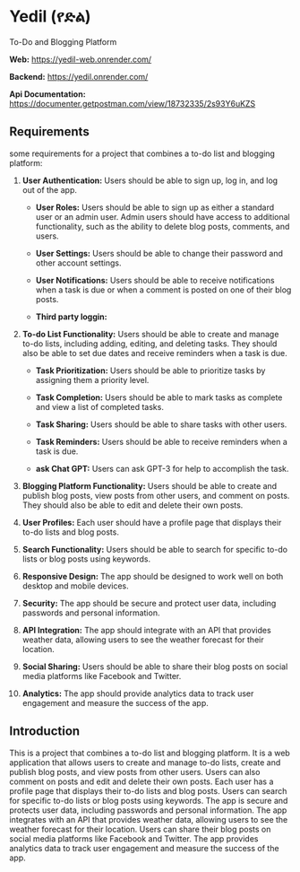 # Yedil (የድል) 
To-Do and Blogging Platform

**Web:** https://yedil-web.onrender.com/

**Backend:** https://yedil.onrender.com/

**Api Documentation:** https://documenter.getpostman.com/view/18732335/2s93Y6uKZS

## Requirements
some requirements for a project that combines a to-do list and blogging platform:

1. **User Authentication:** Users should be able to sign up, log in, and log out of the app.

    - **User Roles:** Users should be able to sign up as either a standard user or an admin user. Admin users should have access to additional functionality, such as the ability to delete blog posts, comments, and users.

    - **User Settings:** Users should be able to change their password and other account settings.

    - **User Notifications:** Users should be able to receive notifications when a task is due or when a comment is posted on one of their blog posts.

    - **Third party loggin:** 

2. **To-do List Functionality:** Users should be able to create and manage to-do lists, including adding, editing, and deleting tasks. They should also be able to set due dates and receive reminders when a task is due.
    - **Task Prioritization:** Users should be able to prioritize tasks by assigning them a priority level.

    - **Task Completion:** Users should be able to mark tasks as complete and view a list of completed tasks.

    - **Task Sharing:** Users should be able to share tasks with other users.

    - **Task Reminders:** Users should be able to receive reminders when a task is due.

    - **ask Chat GPT:** Users can ask GPT-3 for help to accomplish the task.

3. **Blogging Platform Functionality:** Users should be able to create and publish blog posts, view posts from other users, and comment on posts. They should also be able to edit and delete their own posts.

4. **User Profiles:** Each user should have a profile page that displays their to-do lists and blog posts.

5. **Search Functionality:** Users should be able to search for specific to-do lists or blog posts using keywords.

6. **Responsive Design:** The app should be designed to work well on both desktop and mobile devices.

7. **Security:** The app should be secure and protect user data, including passwords and personal information.

8. **API Integration:** The app should integrate with an API that provides weather data, allowing users to see the weather forecast for their location.

9. **Social Sharing:** Users should be able to share their blog posts on social media platforms like Facebook and Twitter.

10. **Analytics:** The app should provide analytics data to track user engagement and measure the success of the app.

## Introduction
This is a project that combines a to-do list and blogging platform. It is a web application that allows users to create and manage to-do lists, create and publish blog posts, and view posts from other users. Users can also comment on posts and edit and delete their own posts. Each user has a profile page that displays their to-do lists and blog posts. Users can search for specific to-do lists or blog posts using keywords. The app is secure and protects user data, including passwords and personal information. The app integrates with an API that provides weather data, allowing users to see the weather forecast for their location. Users can share their blog posts on social media platforms like Facebook and Twitter. The app provides analytics data to track user engagement and measure the success of the app.
